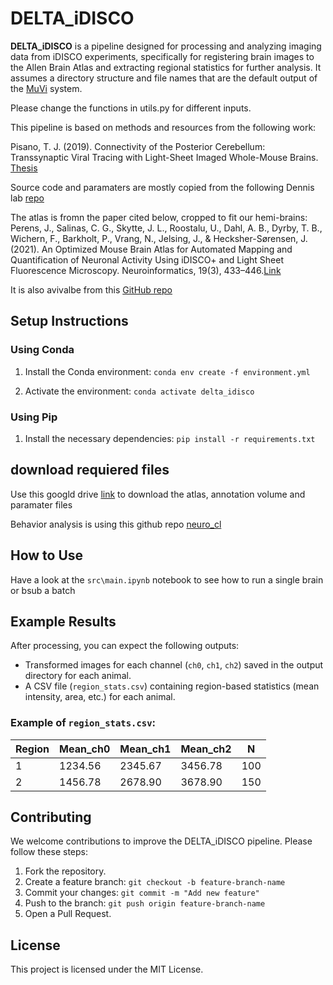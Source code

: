 # DELTA_iDISCO

**DELTA_iDISCO** is a pipeline designed for processing and analyzing imaging data from iDISCO experiments, specifically for registering brain images to the Allen Brain Atlas and extracting regional statistics for further analysis. It assumes a directory structure and file names that are the default output of the [MuVi](https://www.bruker.com/en/products-and-solutions/fluorescence-microscopy/light-sheet-microscopes/muvi-spim-family.html) system.

Please change the functions in utils.py for different inputs.

This pipeline is based on methods and resources from the following work:

Pisano, T. J. (2019). Connectivity of the Posterior Cerebellum: Transsynaptic Viral Tracing with Light-Sheet Imaged Whole-Mouse Brains. [Thesis](https://dataspace.princeton.edu/handle/88435/dsp01jq085n77b)

Source code and paramaters are mostly copied from the following Dennis lab [repo](https://github.com/the-dennis-lab/cleared_brains/)

The atlas is fromn the paper cited below, cropped to fit our hemi-brains:
Perens, J., Salinas, C. G., Skytte, J. L., Roostalu, U., Dahl, A. B., Dyrby, T. B., Wichern, F., Barkholt, P., Vrang, N., Jelsing, J., & Hecksher-Sørensen, J. (2021). An Optimized Mouse Brain Atlas for Automated Mapping and Quantification of Neuronal Activity Using iDISCO+ and Light Sheet Fluorescence Microscopy. Neuroinformatics, 19(3), 433–446.[Link](https://doi.org/10.1007/s12021-020-09490-8)


It is also avivalbe from this [GitHub repo](https://github.com/Gubra-ApS/LSFM-mouse-brain-atlas/)


## Setup Instructions

### Using Conda

1. Install the Conda environment:
    `conda env create -f environment.yml`

2. Activate the environment:
    `conda activate delta_idisco`

### Using Pip

1. Install the necessary dependencies:
    `pip install -r requirements.txt`


## download requiered files

Use this googld drive [link](https://drive.google.com/drive/folders/1BzE3QRo38KOK5UYuipsq5TGubzbdSzap?usp=sharing) to download the atlas, annotation volume and paramater files 


Behavior analysis is using this github repo [neuro_cl](https://github.com/kstach01/neuro_cl)

## How to Use

Have a look at the `src\main.ipynb` notebook to see how to run a single brain or bsub a batch

## Example Results

After processing, you can expect the following outputs:
- Transformed images for each channel (`ch0`, `ch1`, `ch2`) saved in the output directory for each animal.
- A CSV file (`region_stats.csv`) containing region-based statistics (mean intensity, area, etc.) for each animal.

### Example of `region_stats.csv`:

| Region | Mean_ch0 | Mean_ch1 | Mean_ch2 | N   |
|--------|----------|----------|----------|-----|
| 1      | 1234.56  | 2345.67  | 3456.78  | 100 |
| 2      | 1456.78  | 2678.90  | 3678.90  | 150 |

## Contributing

We welcome contributions to improve the DELTA_iDISCO pipeline. Please follow these steps:

1. Fork the repository.
2. Create a feature branch: `git checkout -b feature-branch-name`
3. Commit your changes: `git commit -m "Add new feature"`
4. Push to the branch: `git push origin feature-branch-name`
5. Open a Pull Request.

## License

This project is licensed under the MIT License.
